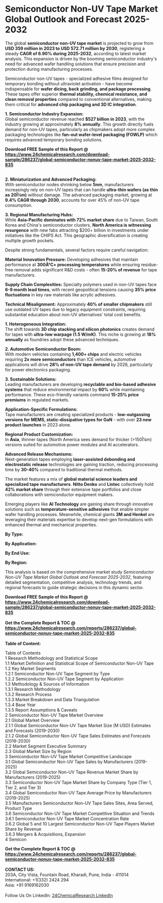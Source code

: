<h1>Semiconductor Non-UV Tape Market Global Outlook and Forecast 2025-2032</h1><p>The global <strong>semiconductor non-UV tape market</strong> is projected to grow from <strong>USD 359 million in 2023 to USD 572.71 million by 2030</strong>, registering a steady <strong>CAGR of 6.90% during 2025-2032</strong>, according to latest market analysis. This expansion is driven by the booming semiconductor industry's need for advanced wafer handling solutions that ensure precision and protection during manufacturing processes.</p><p>Semiconductor non-UV tapes - specialized adhesive films designed for temporary bonding without ultraviolet activation - have become indispensable for <strong>wafer dicing, back grinding, and package processing</strong>. These tapes offer superior <strong>thermal stability, chemical resistance, and clean removal properties</strong> compared to conventional alternatives, making them critical for <strong>advanced chip packaging and 3D IC integration</strong>.</p><p><strong>1. Semiconductor Industry Expansion:</strong><br>
Global semiconductor revenue reached <strong>$527 billion in 2023</strong>, with the industry growing at approximately <strong>8% annually</strong>. This growth directly fuels demand for non-UV tapes, particularly as chipmakers adopt more complex packaging technologies like <strong>fan-out wafer-level packaging (FOWLP)</strong> which requires advanced temporary bonding solutions.</p><div><b>Download FREE Sample of this Report @ 
            <a href="https://www.24chemicalresearch.com/download-sample/286237/global-semiconductor-nonuv-tape-market-2025-2032-835">
            https://www.24chemicalresearch.com/download-sample/286237/global-semiconductor-nonuv-tape-market-2025-2032-835</a></b></div><br><p><strong>2. Miniaturization and Advanced Packaging:</strong><br>
With semiconductor nodes shrinking below <strong>5nm</strong>, manufacturers increasingly rely on non-UV tapes that can handle <strong>ultra-thin wafers (as thin as 20Î¼m)</strong> without damage. The advanced packaging market, growing at <strong>9.4% CAGR through 2030</strong>, accounts for over 45% of non-UV tape consumption.</p><p><strong>3. Regional Manufacturing Hubs:</strong><br>
While <strong>Asia-Pacific dominates with 72% market share</strong> due to Taiwan, South Korea and China's semiconductor clusters, <strong>North America is witnessing resurgence</strong> with new fabs attracting $200+ billion in investments under initiatives like the CHIPS Act. This geographic diversification is creating multiple growth pockets.</p><p>Despite strong fundamentals, several factors require careful navigation:</p><p><strong>Material Innovation Pressure:</strong> 
    Developing adhesives that maintain performance at <strong>300Â°C+ processing temperatures</strong> while ensuring residue-free removal adds significant R&amp;D costs - often <strong>15-20% of revenue</strong> for tape manufacturers.</p><p><strong>Supply Chain Complexities:</strong> 
    Specialty polymers used in non-UV tapes face <strong>6-9 month lead times</strong>, with recent geopolitical tensions causing <strong>35% price fluctuations</strong> in key raw materials like acrylic adhesives.</p><p><strong>Technical Misalignment:</strong> 
    Approximately <strong>40% of smaller chipmakers</strong> still use outdated UV tapes due to legacy equipment constraints, requiring substantial education about non-UV alternatives' total cost benefits.</p><p><strong>1. Heterogeneous Integration:</strong><br>
The shift towards <strong>3D chip stacking and silicon photonics</strong> creates demand for tapes with <strong>ultra-low warpage (1.5 W/mK)</strong>. This niche is growing at <strong>18% annually</strong> as foundries adopt these advanced techniques.</p><p><strong>2. Automotive Semiconductor Boom:</strong><br>
With modern vehicles containing <strong>1,400+ chips</strong> and electric vehicles requiring <strong>2x more semiconductors</strong> than ICE vehicles, automotive applications will drive <strong>28% of non-UV tape demand</strong> by 2026, particularly for power electronics packaging.</p><p><strong>3. Sustainable Solutions:</strong><br>
Leading manufacturers are developing <strong>recyclable and bio-based adhesive systems</strong> that reduce environmental impact by <strong>60%</strong> while maintaining performance. These eco-friendly variants command <strong>15-25% price premiums</strong> in regulated markets.</p><p><strong>Application-Specific Formulations:</strong><br>
    Tape manufacturers are creating specialized products - <strong>low-outgassing versions for MEMS, static-dissipative types for GaN</strong> - with over <strong>23 new product launches</strong> in 2023 alone.</p><p><strong>Regional Product Customization:</strong><br>
    In <strong>Asia</strong>, thinner tapes (North America sees demand for thicker (&gt;150Î¼m) versions suited for automotive power modules and AI accelerators.</p><p><strong>Advanced Release Mechanisms:</strong><br>
    Next-generation tapes employing <strong>laser-assisted debonding and electrostatic release</strong> technologies are gaining traction, reducing processing time by <strong>30-40%</strong> compared to traditional thermal methods.</p><p>The market features a mix of <strong>global material science leaders and specialized tape manufacturers</strong>. <strong>Nitto Denko</strong> and <strong>Lintec</strong> collectively hold <strong>42% market share</strong> through their extensive tape portfolios and close collaborations with semiconductor equipment makers.</p><p>Emerging players like <strong>AI Technology</strong> are gaining share through innovative solutions such as <strong>temperature-sensitive adhesives</strong> that enable simpler wafer handling processes. Meanwhile, chemical giants <strong>3M and Henkel</strong> are leveraging their materials expertise to develop next-gen formulations with enhanced thermal and mechanical properties.</p><p><strong>By Type:</strong></p><p><strong>By Application:</strong></p><p><strong>By End Use:</strong></p><p><strong>By Region:</strong></p><p>This analysis is based on the comprehensive market study <em>Semiconductor Non-UV Tape Market Global Outlook and Forecast 2025-2032</em>, featuring detailed segmentation, competitive analysis, technology trends, and regional forecasts to guide strategic decisions in this dynamic sector.</p><div><b>Download FREE Sample of this Report @ 
            <a href="https://www.24chemicalresearch.com/download-sample/286237/global-semiconductor-nonuv-tape-market-2025-2032-835">
            https://www.24chemicalresearch.com/download-sample/286237/global-semiconductor-nonuv-tape-market-2025-2032-835</a></b></div><br><div><b>Get the Complete Report & TOC @ 
            <a href="https://www.24chemicalresearch.com/reports/286237/global-semiconductor-nonuv-tape-market-2025-2032-835">
            https://www.24chemicalresearch.com/reports/286237/global-semiconductor-nonuv-tape-market-2025-2032-835</a></b></div><br>
            <b>Table of Content:</b><p>Table of Contents<br />
1 Research Methodology and Statistical Scope<br />
1.1 Market Definition and Statistical Scope of Semiconductor Non-UV Tape<br />
1.2 Key Market Segments<br />
1.2.1 Semiconductor Non-UV Tape Segment by Type<br />
1.2.2 Semiconductor Non-UV Tape Segment by Application<br />
1.3 Methodology & Sources of Information<br />
1.3.1 Research Methodology<br />
1.3.2 Research Process<br />
1.3.3 Market Breakdown and Data Triangulation<br />
1.3.4 Base Year<br />
1.3.5 Report Assumptions & Caveats<br />
2 Semiconductor Non-UV Tape Market Overview<br />
2.1 Global Market Overview<br />
2.1.1 Global Semiconductor Non-UV Tape Market Size (M USD) Estimates and Forecasts (2019-2030)<br />
2.1.2 Global Semiconductor Non-UV Tape Sales Estimates and Forecasts (2019-2030)<br />
2.2 Market Segment Executive Summary<br />
2.3 Global Market Size by Region<br />
3 Semiconductor Non-UV Tape Market Competitive Landscape<br />
3.1 Global Semiconductor Non-UV Tape Sales by Manufacturers (2019-2025)<br />
3.2 Global Semiconductor Non-UV Tape Revenue Market Share by Manufacturers (2019-2025)<br />
3.3 Semiconductor Non-UV Tape Market Share by Company Type (Tier 1, Tier 2, and Tier 3)<br />
3.4 Global Semiconductor Non-UV Tape Average Price by Manufacturers (2019-2025)<br />
3.5 Manufacturers Semiconductor Non-UV Tape Sales Sites, Area Served, Product Type<br />
3.6 Semiconductor Non-UV Tape Market Competitive Situation and Trends<br />
3.6.1 Semiconductor Non-UV Tape Market Concentration Rate<br />
3.6.2 Global 5 and 10 Largest Semiconductor Non-UV Tape Players Market Share by Revenue<br />
3.6.3 Mergers & Acquisitions, Expansion<br />
4 Semicon</p><div><b>Get the Complete Report & TOC @ 
            <a href="https://www.24chemicalresearch.com/reports/286237/global-semiconductor-nonuv-tape-market-2025-2032-835">
            https://www.24chemicalresearch.com/reports/286237/global-semiconductor-nonuv-tape-market-2025-2032-835</a></b></div><br><b>CONTACT US:</b><br>
            203A, City Vista, Fountain Road, Kharadi, Pune, India - 411014<br>
            International: +1(332) 2424 294<br>
            Asia: +91 9169162030 <br><br>
            Follow Us On LinkedIn: <a href="https://www.linkedin.com/company/24chemicalresearch/">24ChemicalResearch LinkedIn</a>